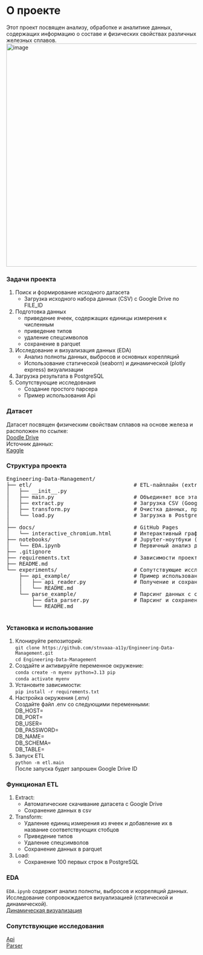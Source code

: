 # О проекте
Этот проект посвящен анализу, обработке и аналитике данных, содержащих информацию о составе и физических свойствах различных железных сплавов.<br>
<img width="768" height="589" alt="image" src="https://github.com/user-attachments/assets/b76888c0-bf2a-4ff7-b2ca-44430ae0aa1b" />

### Задачи проекта
1. Поиск и формирование исходного датасета
    - Загрузка исходного набора данных (CSV) с Google Drive по FILE_ID
3. Подготовка данных
    - приведение ячеек, содержащих единицы измерения к численным
    - приведение типов
    - удаление спецсимволов
    - сохранение в parquet
4. Исследование и визуализация данных (EDA)
    - Анализ полноты данных, выбросов и основных корелляций
    - Использование статической (seaborn) и динамической (plotly express) визуализации
5. Загрузка результата в PostgreSQL
6. Сопутствующие исследовнаия
    - Создание простого парсера
    - Пример использования Api
### Датасет
Датасет посвящен физическим свойствам сплавов на основе железа и расположен по ссылке:<br> <a href="https://drive.google.com/drive/folders/1RMOLvTF27d-mAMkZQmKJ_ajW_TtetIsZ?usp=sharing">Doodle Drive</a> <br>Источник данных:<br> <a href="https://www.kaggle.com/datasets/nikitamanaenkov/iron-alloys-dataset">Kaggle</a>
### Структура проекта
  <pre>
Engineering-Data-Management/
├── etl/                                # ETL-пайплайн (extract → transform → load)
│   ├── __init__.py
│   ├── main.py                         # Объединяет все этапы (extract -> transform -> load)
│   ├── extract.py                      # Загрузка CSV (Google Drive FILE_ID)
│   ├── transform.py                    # Очистка данных, приведение типов, сохранение в parquet
│   └── load.py                         # Загрузка в PostgreSQL
│
├── docs/                               # GitHub Pages
│   └── interactive_chromium.html       # Интерактивный график (Plotly)
├── notebooks/                          # Jupyter-ноутбуки (исследования)
│   └── EDA.ipynb                       # Первичный анализ данных
├── .gitignore
├── requirements.txt                    # Зависимости проекта
├── README.md
└── experiments/                        # Сопутствующие исследования
    ├── api_example/                    # Пример использования API (рандомные факты о котиках)
    │   ├── api_reader.py               # Получение и сохранение данных из API
    │   └── README.md
    └── parse_example/                  # Парсинг данных с сайта продажи школьных рюкзаков
        ├── data_parser.py              # Парсинг и сохранение в CSV
        └── README.md
  </pre>
</details>

### Установка и использование
1. Клонируйте репозиторий:<br> ```git clone https://github.com/stnvaaa-a11y/Engineering-Data-Management.git```<br>
```cd Engineering-Data-Management```
2. Создайте и активируйте переменное окружение:<br> ```conda create -n myenv python=3.13 pip```<br>
```conda activate myenv```
3. Установите зависимости:<br>```pip install -r requirements.txt```
4. Настройка окружения (.env)<br>Создайте файл .env со следующими переменными:<br>DB_HOST=<br>DB_PORT=<br>DB_USER=<br>DB_PASSWORD=<br>DB_NAME=<br>DB_SCHEMA=<br>DB_TABLE=
5. Запуск ETL<br>```python -m etl.main```<br>После запуска будет запрошен Google Drive ID

### Функционал ETL
1. Extract:
   - Автоматические скачивание датасета с Google Drive
   - Сохранение данных в csv
3. Transform:
   - Удаление единиц измерения из ячеек и добавление их в название соответствующих стобцов
   - Приведение типов
   - Удаление спецсимволов
   - Сохранение данных в parquet
4. Load:
   - Сохранение 100 первых строк в PostgreSQL
### EDA
```EDA.ipynb``` содержит анализ полноты, выбросов и корреляций данных. Исследование сопровокждается визуализацией (статической и динамической).<br> <a href="https://stnvaaa-a11y.github.io/Engineering-Data-Management/interactive_chromium.html">Динамическая визуализация</a>
### Сопутствующие исследования
<a href="https://github.com/stnvaaa-a11y/Engineering-Data-Management/tree/main/experiments/api_example">Api</a><br><a href="https://github.com/stnvaaa-a11y/Engineering-Data-Management/tree/main/experiments/parse_example">Parser</a>
